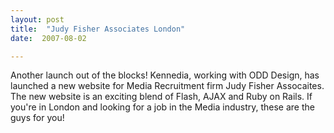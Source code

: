 ```yaml
---
layout: post
title:  "Judy Fisher Associates London"
date:  2007-08-02

---
```


Another launch out of the blocks! Kennedia, working with ODD Design, has launched a new website for Media Recruitment firm Judy Fisher Assocaites. The new website is an exciting blend of Flash, AJAX and Ruby on Rails. If you're in London and looking for a job in the Media industry, these are the guys for you!
